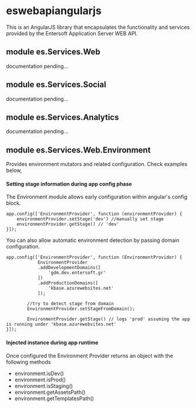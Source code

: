 # eswebapiangularjs
This is an AngularJS library that encapsulates the functionality and services provided by the Entersoft Application Server WEB API.

## module es.Services.Web

documentation pending...

## module es.Services.Social

documentation pending...

## module es.Services.Analytics

documentation pending...

## module es.Services.Web.Environment

Provides environment mutators and related configuration. Check examples below,

#### Setting stage information during app config phase

The Environment module allows early configuration within angular's config block.

```
app.config(['EnvironmentProvider', function (environmentProvider) {
    environmentProvider.setStage('dev') //manually set stage
    environmentProvider.getStage() // 'dev'
}]);
```

You can also allow automatic environment detection by passing domain configuration.
```
app.config(['EnvironmentProvider', function (EnvironmentProvider) {
            EnvironmentProvider
            .addDevelopmentDomains([
                'gdm.dev.entersoft.gr'
            ])
            .addProductionDomains([
                'kbase.azurewebsites.net'
            ]);

        //try to detect stage from domain
        EnvironmentProvider.setStageFromDomain();

        EnvironmentProvider.getStage() // logs 'prod' assuming the app is running under 'kbase.azurewebsites.net'
}]);
```

#### Injected instance during app runtime
Once configured the Environment Provider returns an object with the following methods

* environment.isDev()
* environment.isProd()
* environment.isStaging()
* environment.getAssetsPath()
* environment.getTemplatesPath()
